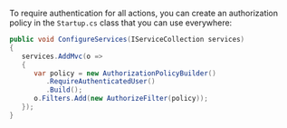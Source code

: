 To require authentication for all actions, you can create an authorization policy in the `Startup.cs` class that you can use everywhere:

```csharp
public void ConfigureServices(IServiceCollection services)
{
   services.AddMvc(o =>
   {
      var policy = new AuthorizationPolicyBuilder()
         .RequireAuthenticatedUser()
         .Build();
      o.Filters.Add(new AuthorizeFilter(policy));
   });
}
```
